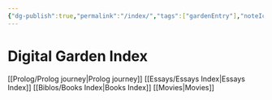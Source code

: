```yaml
---
{"dg-publish":true,"permalink":"/index/","tags":["gardenEntry"],"noteIcon":""}
---
```


# Digital Garden Index
[[Prolog/Prolog journey\|Prolog journey]]
[[Essays/Essays Index\|Essays Index]]
[[Biblos/Books Index\|Books Index]]
[[Movies\|Movies]]